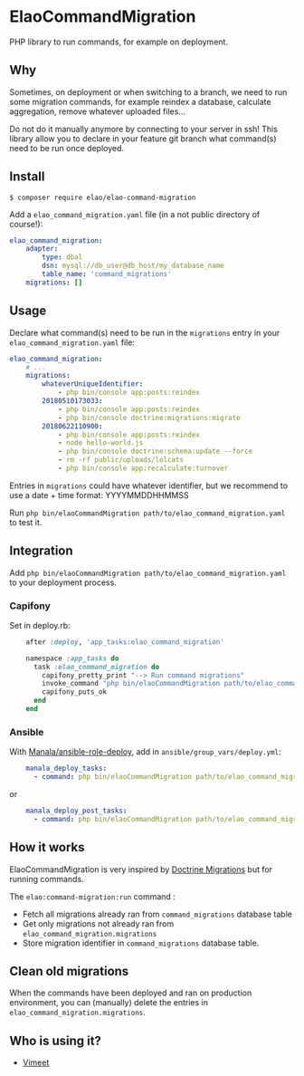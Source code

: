 # ElaoCommandMigration

PHP library to run commands, for example on deployment.

## Why

Sometimes, on deployment or when switching to a branch, we need to run some migration commands,
for example reindex a database, calculate aggregation, remove whatever uploaded files...

Do not do it manually anymore by connecting to your server in ssh!
This library allow you to declare in your feature git branch what command(s) need to be run once deployed.

## Install

    $ composer require elao/elao-command-migration

Add a `elao_command_migration.yaml` file (in a not public directory of course!):

```yaml
elao_command_migration:
    adapter:
        type: dbal
        dsn: mysql://db_user@db_host/my_database_name
        table_name: 'command_migrations'
    migrations: []
```

## Usage

Declare what command(s) need to be run in the `migrations` entry in your `elao_command_migration.yaml` file:

```yaml
elao_command_migration:
    # ...
    migrations:
        whateverUniqueIdentifier:
            - php bin/console app:posts:reindex
        20180510173033:
            - php bin/console app:posts:reindex
            - php bin/console doctrine:migrations:migrate
        20180622110900:
            - php bin/console app:posts:reindex
            - node hello-world.js
            - php bin/console doctrine:schema:update --force
            - rm -rf public/uploads/lolcats
            - php bin/console app:recalculate:turnover
```

Entries in `migrations` could have whatever identifier, but we recommend to use a date + time format: YYYYMMDDHHMMSS

Run `php bin/elaoCommandMigration path/to/elao_command_migration.yaml` to test it.

## Integration

Add `php bin/elaoCommandMigration path/to/elao_command_migration.yaml`
to your deployment process.

### Capifony

Set in deploy.rb:

```rb
    after :deploy, 'app_tasks:elao_command_migration'

    namespace :app_tasks do
      task :elao_command_migration do
        capifony_pretty_print "--> Run command migrations"
        invoke_command "php bin/elaoCommandMigration path/to/elao_command_migration.yaml", :via => run_method
        capifony_puts_ok
      end
    end
```

### Ansible

With [Manala/ansible-role-deploy](https://github.com/manala/ansible-role-deploy), add in `ansible/group_vars/deploy.yml`:

```yaml
    manala_deploy_tasks:
      - command: php bin/elaoCommandMigration path/to/elao_command_migration.yaml
```

or

```yaml
    manala_deploy_post_tasks:
      - command: php bin/elaoCommandMigration path/to/elao_command_migration.yaml
```

## How it works

ElaoCommandMigration is very inspired by [Doctrine Migrations](https://github.com/doctrine/migrations) but
for running commands.

The `elao:command-migration:run` command :

- Fetch all migrations already ran from `command_migrations` database table
- Get only migrations not already ran from `elao_command_migration.migrations`
- Store migration identifier in `command_migrations` database table.

## Clean old migrations

When the commands have been deployed and ran on production environment, you can (manually) delete the entries in
`elao_command_migration.migrations`.

## Who is using it?

- [Vimeet](https://vimeet.events/)
